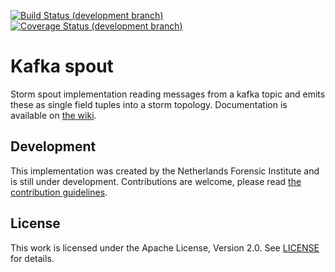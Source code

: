 [![Build Status (development branch)](https://img.shields.io/travis/HolmesNL/kafka-spout/develop.svg)](https://travis-ci.org/HolmesNL/kafka-spout)
[![Coverage Status (development branch)](https://img.shields.io/coveralls/HolmesNL/kafka-spout/develop.svg)](https://coveralls.io/r/HolmesNL/kafka-spout?branch=develop)

Kafka spout
===========
Storm spout implementation reading messages from a kafka topic and emits these as single field tuples into a storm topology.
Documentation is available on [the wiki](https://github.com/HolmesNL/kafka-spout/wiki).

Development
-----------
This implementation was created by the Netherlands Forensic Institute and is still under development.
Contributions are welcome, please read [the contribution guidelines](./CONTRIBUTING.md).

License
-------
This work is licensed under the Apache License, Version 2.0.
See [LICENSE](./LICENSE) for details.
